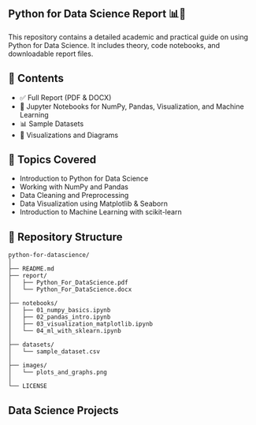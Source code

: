 ## Python for Data Science Report 📊🐍

This repository contains a detailed academic and practical guide on using Python for Data Science. It includes theory, code notebooks, and downloadable report files.

## 📘 Contents

- ✅ Full Report (PDF & DOCX)
- 📂 Jupyter Notebooks for NumPy, Pandas, Visualization, and Machine Learning
- 📊 Sample Datasets
- 📸 Visualizations and Diagrams

## 🚀 Topics Covered

- Introduction to Python for Data Science
- Working with NumPy and Pandas
- Data Cleaning and Preprocessing
- Data Visualization using Matplotlib & Seaborn
- Introduction to Machine Learning with scikit-learn

## 📁 Repository Structure
```
python-for-datascience/
│
├── README.md
├── report/
│   ├── Python_For_DataScience.pdf
│   └── Python_For_DataScience.docx
│
├── notebooks/
│   ├── 01_numpy_basics.ipynb
│   ├── 02_pandas_intro.ipynb
│   ├── 03_visualization_matplotlib.ipynb
│   └── 04_ml_with_sklearn.ipynb
│
├── datasets/
│   └── sample_dataset.csv
│
├── images/
│   └── plots_and_graphs.png
│
└── LICENSE
```

## Data Science Projects
